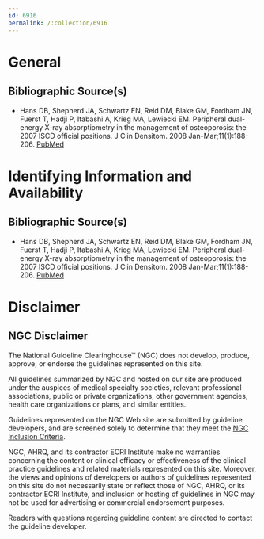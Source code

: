 ```yaml
---
id: 6916
permalink: /:collection/6916
---
```


# General

## Bibliographic Source(s)

- Hans DB, Shepherd JA, Schwartz EN, Reid DM, Blake GM, Fordham JN, Fuerst T, Hadji P, Itabashi A, Krieg MA, Lewiecki EM. Peripheral dual-energy X-ray absorptiometry in the management of osteoporosis: the 2007 ISCD official positions. J Clin Densitom. 2008 Jan-Mar;11(1):188-206. [ PubMed ](http://www.ncbi.nlm.nih.gov/entrez/query.fcgi?cmd=Retrieve&db=pubmed&dopt=Abstract&list_uids=18442759)

# Identifying Information and Availability

## Bibliographic Source(s)

- Hans DB, Shepherd JA, Schwartz EN, Reid DM, Blake GM, Fordham JN, Fuerst T, Hadji P, Itabashi A, Krieg MA, Lewiecki EM. Peripheral dual-energy X-ray absorptiometry in the management of osteoporosis: the 2007 ISCD official positions. J Clin Densitom. 2008 Jan-Mar;11(1):188-206. [ PubMed ](http://www.ncbi.nlm.nih.gov/entrez/query.fcgi?cmd=Retrieve&db=pubmed&dopt=Abstract&list_uids=18442759)

# Disclaimer

## NGC Disclaimer

The National Guideline Clearinghouse™ (NGC) does not develop, produce, approve, or endorse the guidelines represented on this site.

All guidelines summarized by NGC and hosted on our site are produced under the auspices of medical specialty societies, relevant professional associations, public or private organizations, other government agencies, health care organizations or plans, and similar entities.

Guidelines represented on the NGC Web site are submitted by guideline developers, and are screened solely to determine that they meet the [NGC Inclusion Criteria](/help-and-about/summaries/inclusion-criteria).

NGC, AHRQ, and its contractor ECRI Institute make no warranties concerning the content or clinical efficacy or effectiveness of the clinical practice guidelines and related materials represented on this site. Moreover, the views and opinions of developers or authors of guidelines represented on this site do not necessarily state or reflect those of NGC, AHRQ, or its contractor ECRI Institute, and inclusion or hosting of guidelines in NGC may not be used for advertising or commercial endorsement purposes.

Readers with questions regarding guideline content are directed to contact the guideline developer.

